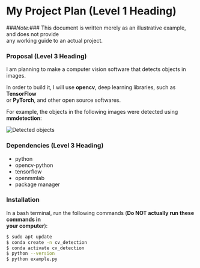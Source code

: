 # My Project Plan (Level 1 Heading)

###*Note:*### This document is written merely as an illustrative example, and does not provide  
any working guide to an actual project.

### Proposal (Level 3 Heading)

I am planning to make a computer vision software that detects objects in images.  

In order to build it, I will use **opencv**, deep learning libraries, such as **TensorFlow**  
or **PyTorch**, and other open source softwares.  

For example, the objects in the following images were detected using **mmdetection**:  

![Detected objects](https://user-images.githubusercontent.com/12907710/137271636-56ba1cd2-b110-4812-8221-b4c120320aa9.png)

### Dependencies (Level 3 Heading)

- python  
- opencv-python  
- tensorflow  
- openmmlab  
- package manager  

### Installation

In a bash terminal, run the following commands (**Do NOT actually run these commands in  
your computer**):

```bash
$ sudo apt update 
$ conda create -n cv_detection 
$ conda activate cv_detection 
$ python --version 
$ python example.py
